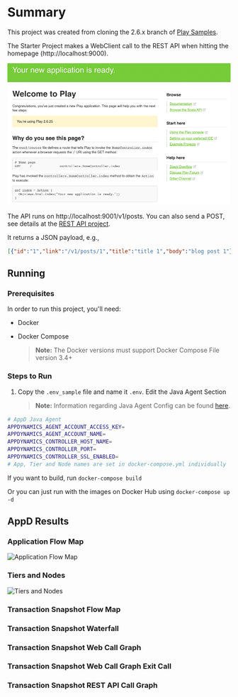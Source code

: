 # Summary

This project was created from cloning the 2.6.x branch of [Play Samples](https://github.com/playframework/play-samples).

The Starter Project makes a WebClient call to the REST API when hitting the homepage (http://localhost:9000).

![Home Page](/README_Images/Play_Scala_Home_Page.png)

The API runs on http://localhost:9001/v1/posts.  You can also send a POST, see details at the [REST API project](https://github.com/playframework/play-samples/tree/2.6.x/play-scala-rest-api-example).

It returns a JSON payload, e.g.,

```json
[{"id":"1","link":"/v1/posts/1","title":"title 1","body":"blog post 1"},{"id":"2","link":"/v1/posts/2","title":"title 2","body":"blog post 2"},{"id":"3","link":"/v1/posts/3","title":"title 3","body":"blog post 3"},{"id":"4","link":"/v1/posts/4","title":"title 4","body":"blog post 4"},{"id":"5","link":"/v1/posts/5","title":"title 5","body":"blog post 5"}]
```

## Running

### Prerequisites
In order to run this project, you'll need:
- Docker
- Docker Compose

   > __Note:__  The Docker versions must support Docker Compose File version 3.4+

### Steps to Run

1. Copy the `.env_sample` file and name it `.env`. Edit the Java Agent Section

   > __Note:__  Information regarding Java Agent Config can be found [here](https://docs.appdynamics.com/display/PRO45/Java+Agent+Configuration+Properties).

```bash
# AppD Java Agent
APPDYNAMICS_AGENT_ACCOUNT_ACCESS_KEY=
APPDYNAMICS_AGENT_ACCOUNT_NAME=
APPDYNAMICS_CONTROLLER_HOST_NAME=
APPDYNAMICS_CONTROLLER_PORT=
APPDYNAMICS_CONTROLLER_SSL_ENABLED=
# App, Tier and Node names are set in docker-compose.yml individually
```

If you want to build, run `docker-compose build`

Or you can just run with the images on Docker Hub using `docker-compose up -d`

## AppD Results

### Application Flow Map

![Application Flow Map](/README_Images/Application_Flow_Map.png)

### Tiers and Nodes

![Tiers and Nodes](/README_Images/Tiers_and_Nodes.png)

### Transaction Snapshot Flow Map

### Transaction Snapshot Waterfall

### Transaction Snapshot Web Call Graph

### Transaction Snapshot Web Call Graph Exit Call

### Transaction Snapshot REST API Call Graph
